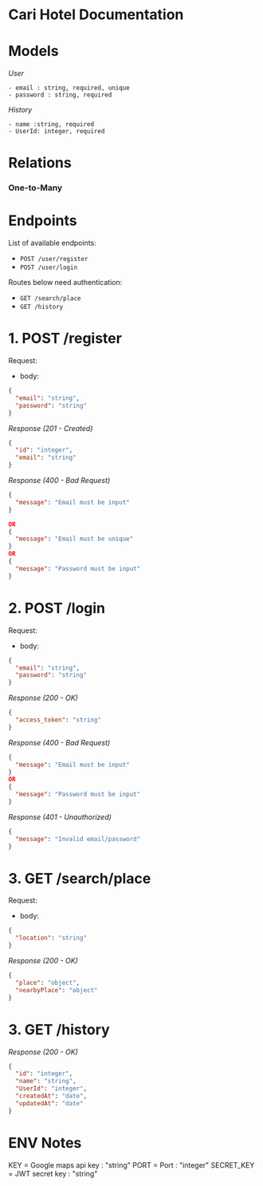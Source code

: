 # Cari Hotel Documentation

# Models

_User_

```
- email : string, required, unique
- password : string, required
```

_History_

```
- name :string, required
- UserId: integer, required
```

# Relations

### **One-to-Many**

# Endpoints

List of available endpoints:

- `POST /user/register`
- `POST /user/login`

Routes below need authentication:

- `GET /search/place`
- `GET /history`

# 1. POST /register

Request:

- body:

```json
{
  "email": "string",
  "password": "string"
}
```

_Response (201 - Created)_

```json
{
  "id": "integer",
  "email": "string"
}
```

_Response (400 - Bad Request)_

```json
{
  "message": "Email must be input"
}

OR
{
  "message": "Email must be unique"
}
OR
{
  "message": "Password must be input"
}
```

# 2. POST /login

Request:

- body:

```json
{
  "email": "string",
  "password": "string"
}
```

_Response (200 - OK)_

```json
{
  "access_token": "string"
}
```

_Response (400 - Bad Request)_

```json
{
  "message": "Email must be input"
}
OR
{
  "message": "Password must be input"
}
```

_Response (401 - Unauthorized)_

```json
{
  "message": "Invalid email/password"
}
```

# 3. GET /search/place

Request:

- body:

```json
{
  "location": "string"
}
```

_Response (200 - OK)_

```json
{
  "place": "object",
  "nearbyPlace": "object"
}
```

# 3. GET /history

_Response (200 - OK)_

```json
{
  "id": "integer",
  "name": "string",
  "UserId": "integer",
  "createdAt": "date",
  "updatedAt": "date"
}
```
# ENV Notes
KEY = Google maps api key : "string"
PORT = Port : "integer"
SECRET_KEY = JWT secret key : "string"